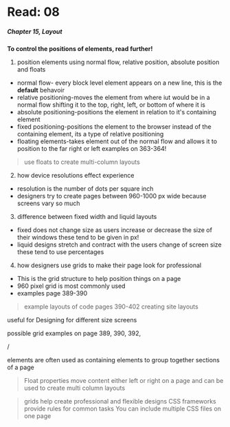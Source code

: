 # Read: 08

##### Chapter 15, Layout

**To control the positions of elements, read further!**


1. position elements using normal flow, relative position, absolute position and floats

* normal flow- every block level element appears on a new line, this is the **default** behavoir
* relative positioning-moves the element from where iut would be in a normal flow shifting it to the top, right, left, or bottom of where it is
* absolute positioning-positions the element in relation to it's containing element
* fixed positioning-positions the element to the browser instead of the containing element, its a type of relative positioning
* floating elements-takes element out of the normal flow and allows it to position to the far right or left
examples on 363-364!

> use floats to create multi-column layouts

2. how device resolutions effect experience
* resolution is the number of dots per square inch
* designers try to create pages between 960-1000 px wide because screens vary so much

3. difference between fixed width and liquid layouts
* fixed does not change size as users increase or decrease the size of their windows
these tend to be given in px!
* liquid designs stretch and contract with the users change of screen size
these tend to use percentages
4. how designers use grids to make their page look for professional
* This is the grid structure to help position things on a page
* 960 pixel grid is most commonly used
* examples page 389-390
> example layouts of code pages 390-402
> creating site layouts

useful for Designing for different size screens

possible grid examples on page 389, 390, 392, 

/<div> elements are often used as containing elements to group together sections of a page

> Float properties move content either left or right on a page and can be used to create multi column layouts

> grids help create professional and flexible designs
> CSS frameworks provide rules for common tasks
You can include multiple CSS files on one page
